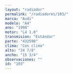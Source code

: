 ```yaml
---
layout: "radiador"
permalink: "/radiadores/103/"
marca: "Audi"
modelo: "A4"
ano: "1998"
motor: "L4 1.8"
transmision: "Estándar"
parte: "432598"
clima: "Con clima"
alto: "24 7/8"
ancho: "15 3/4"
observaciones: ""
id: "103"
---
```



